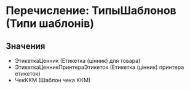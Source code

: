 ﻿# Перечисление: ТипыШаблонов (Типи шаблонів)

## Значения

- ЭтикеткаЦенник (Етикетка (цінник) для товара)
- ЭтикеткаЦенникПринтераЭтикеток (Етикетка (цінник) принтера етикеток)
- ЧекККМ (Шаблон чека ККМ)


